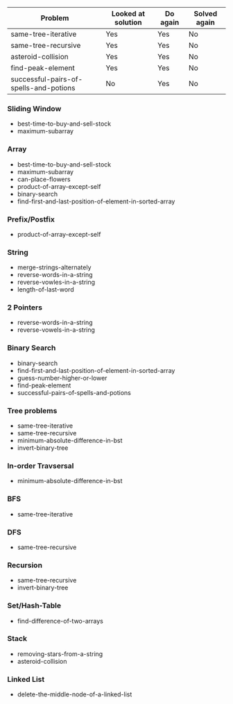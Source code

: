 | Problem                                | Looked at solution | Do again | Solved again |
| -------------------------------------- | ------------------ | -------- | ------------ |
| same-tree-iterative                    | Yes                | Yes      | No           |
| same-tree-recursive                    | Yes                | Yes      | No           |
| asteroid-collision                     | Yes                | Yes      | No           |
| find-peak-element                      | Yes                | Yes      | No           |
| successful-pairs-of-spells-and-potions | No                 | Yes      | No           |

### Sliding Window

- best-time-to-buy-and-sell-stock
- maximum-subarray

### Array

- best-time-to-buy-and-sell-stock
- maximum-subarray
- can-place-flowers
- product-of-array-except-self
- binary-search
- find-first-and-last-position-of-element-in-sorted-array

### Prefix/Postfix

- product-of-array-except-self

### String

- merge-strings-alternately
- reverse-words-in-a-string
- reverse-vowles-in-a-string
- length-of-last-word

### 2 Pointers

- reverse-words-in-a-string
- reverse-vowels-in-a-string

### Binary Search

- binary-search
- find-first-and-last-position-of-element-in-sorted-array
- guess-number-higher-or-lower
- find-peak-element
- successful-pairs-of-spells-and-potions

### Tree problems

- same-tree-iterative
- same-tree-recursive
- minimum-absolute-difference-in-bst
- invert-binary-tree

### In-order Travsersal

- minimum-absolute-difference-in-bst

### BFS

- same-tree-iterative

### DFS

- same-tree-recursive

### Recursion

- same-tree-recursive
- invert-binary-tree

### Set/Hash-Table

- find-difference-of-two-arrays

### Stack

- removing-stars-from-a-string
- asteroid-collision

### Linked List

- delete-the-middle-node-of-a-linked-list
